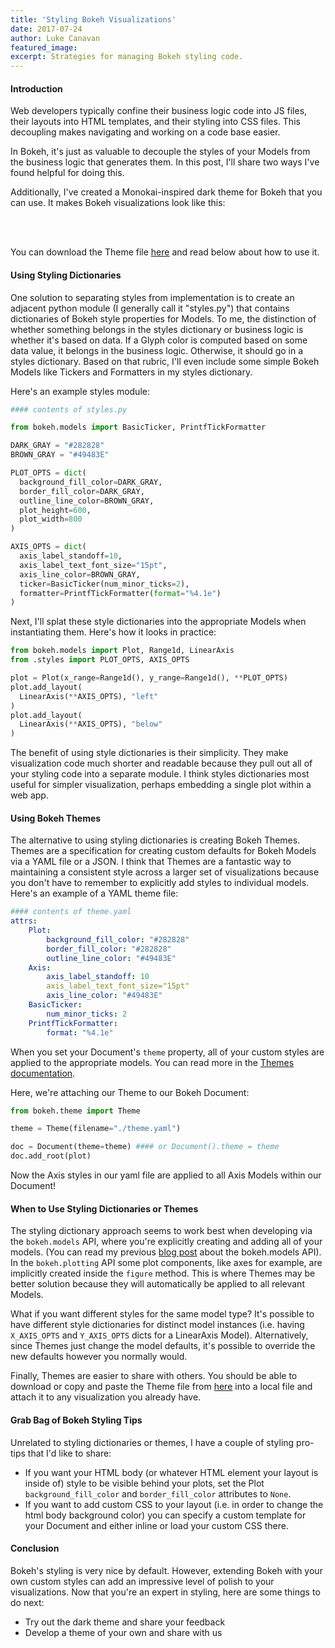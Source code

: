 ```yaml
---
title: 'Styling Bokeh Visualizations'
date: 2017-07-24
author: Luke Canavan
featured_image:
excerpt: Strategies for managing Bokeh styling code.
---
```



#### Introduction

Web developers typically confine their business logic code into JS files,
their layouts into HTML templates, and their styling into CSS files. This
decoupling makes navigating and working on a code base easier.

In Bokeh, it's just as valuable to decouple the styles of your Models from the
business logic that generates them. In this post, I'll share two ways I've
found helpful for doing this.

Additionally, I've created a Monokai-inspired dark theme for Bokeh that you
can use. It makes Bokeh visualizations look like this:

<div>
<br>
<center>
<script
    src="/js/styling-bokeh/auto_theme.js"
    id="03c6e4fc-3d9c-46d8-a343-9a51b7339794"
    data-bokeh-model-id="8d155e08-7d33-4fb5-84fd-7a7738e994df"
    data-bokeh-doc-id="58e8b09d-d61a-49c7-b541-2404988bbc89"
></script>
</center>
<br>
</div>

You can download the Theme file
[here](https://gist.github.com/canavandl/4ed8e3d1fccacfb9b5b237821decfda7)
and read below about how to use it.

#### Using Styling Dictionaries

One solution to separating styles from implementation is to create an adjacent
python module (I generally call it "styles.py") that contains dictionaries of
Bokeh style properties for Models. To me, the distinction of whether something
belongs in the styles dictionary or business logic is whether it's based on
data. If a Glyph color is computed based on some data value, it belongs in the
business logic. Otherwise, it should go in a styles dictionary. Based on that
rubric, I'll even include some simple Bokeh Models like Tickers and Formatters
in my styles dictionary.

Here's an example styles module:

```python
#### contents of styles.py

from bokeh.models import BasicTicker, PrintfTickFormatter

DARK_GRAY = "#282828"
BROWN_GRAY = "#49483E"

PLOT_OPTS = dict(
  background_fill_color=DARK_GRAY,
  border_fill_color=DARK_GRAY,
  outline_line_color=BROWN_GRAY,
  plot_height=600,
  plot_width=800
)

AXIS_OPTS = dict(
  axis_label_standoff=10,
  axis_label_text_font_size="15pt",
  axis_line_color=BROWN_GRAY,
  ticker=BasicTicker(num_minor_ticks=2),
  formatter=PrintfTickFormatter(format="%4.1e")
)

```

Next, I'll splat these style dictionaries into the appropriate Models when
instantiating them. Here's how it looks in practice:

```python
from bokeh.models import Plot, Range1d, LinearAxis
from .styles import PLOT_OPTS, AXIS_OPTS

plot = Plot(x_range=Range1d(), y_range=Range1d(), **PLOT_OPTS)
plot.add_layout(
  LinearAxis(**AXIS_OPTS), "left"
)
plot.add_layout(
  LinearAxis(**AXIS_OPTS), "below"
)

```

The benefit of using style dictionaries is their simplicity. They make
visualization code much shorter and readable because they pull out all of your
styling code into a separate module. I think styles dictionaries most useful
for simpler visualization, perhaps embedding a single plot within a web app.

#### Using Bokeh Themes

The alternative to using styling dictionaries is creating Bokeh Themes. Themes
are a specification for creating custom defaults for Bokeh Models via a YAML
file or a JSON. I think that Themes are a fantastic way to maintaining a
consistent style across a larger set of visualizations because you don't have
to remember to explicitly add styles to individual models. Here's an example of
a YAML theme file:

```yaml
#### contents of theme.yaml
attrs:
    Plot:
        background_fill_color: "#282828"
        border_fill_color: "#282828"
        outline_line_color: "#49483E"
    Axis:
        axis_label_standoff: 10
        axis_label_text_font_size="15pt"
        axis_line_color: "#49483E"
    BasicTicker:
        num_minor_ticks: 2
    PrintfTickFormatter:
        format: "%4.1e"

```

When you set your Document's ``theme`` property, all of your custom styles
are applied to the appropriate models. You can read more in the [Themes
documentation](https://bokeh.pydata.org/en/latest/docs/reference/themes.html#bokeh-themes).

Here, we're attaching our Theme to our Bokeh Document:

```python
from bokeh.theme import Theme

theme = Theme(filename="./theme.yaml")

doc = Document(theme=theme) #### or Document().theme = theme
doc.add_root(plot)

```

Now the Axis styles in our yaml file are applied to all Axis Models within
our Document!

#### When to Use Styling Dictionaries or Themes

The styling dictionary approach seems to work best when developing via the
``bokeh.models`` API, where you're explicitly creating and adding all of your
models. (You can read my previous
[blog post](https://bokeh.github.io/blog/2017/7/5/idiomatic_bokeh/) about the
bokeh.models API). In the ``bokeh.plotting`` API some plot components, like
axes for example, are implicitly created inside the ``figure`` method. This is
where Themes may be better solution because they will automatically be applied
to all relevant Models.

What if you want different styles for the same model type? It's possible to
have different style dictionaries for distinct model instances (i.e. having
``X_AXIS_OPTS`` and ``Y_AXIS_OPTS`` dicts for a LinearAxis Model).
Alternatively, since Themes just change the model defaults, it's possible to
override the new defaults however you normally would.

Finally, Themes are easier to share with others. You should be able to
download or copy and paste the Theme file from
[here](https://gist.github.com/canavandl/4ed8e3d1fccacfb9b5b237821decfda7)
into a local file and attach it to any visualization you already have.

#### Grab Bag of Bokeh Styling Tips

Unrelated to styling dictionaries or themes, I have a couple of styling
pro-tips that I'd like to share:

* If you want your HTML body (or whatever HTML element your layout is inside of)
style to be visible behind your plots, set the Plot ``background_fill_color``
and ``border_fill_color`` attributes to ``None``.
* If you want to add custom CSS to your layout (i.e. in order to change the html
body background color) you can specify a custom template for your Document and
either inline or load your custom CSS there.

#### Conclusion

Bokeh's styling is very nice by default. However, extending Bokeh with your
own custom styles can add an impressive level of polish to your visualizations.
Now that you're an expert in styling, here are some things to do next:

* Try out the dark theme and share your feedback
* Develop a theme of your own and share with us
